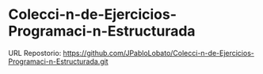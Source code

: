 # Colecci-n-de-Ejercicios-Programaci-n-Estructurada
URL Repostorio: https://github.com/JPabloLobato/Colecci-n-de-Ejercicios-Programaci-n-Estructurada.git
